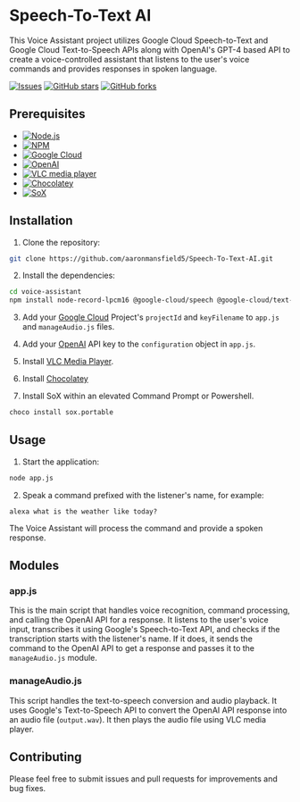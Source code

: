 # Speech-To-Text AI

This Voice Assistant project utilizes Google Cloud Speech-to-Text and Google Cloud Text-to-Speech APIs along with OpenAI's GPT-4 based API to create a voice-controlled assistant that listens to the user's voice commands and provides responses in spoken language.

<a href="https://github.com/aaronmansfield5/Speech-To-Text-AI/issues">![Issues](https://img.shields.io/github/issues/aaronmansfield5/Speech-To-Text-AI)</a>
<a href="https://github.com/aaronmansfield5/Speech-To-Text-AI/stargazers">![GitHub stars](https://img.shields.io/github/stars/aaronmansfield5/Speech-To-Text-AI)</a>
<a href="https://github.com/aaronmansfield5/Speech-To-Text-AI/forks">![GitHub forks](https://img.shields.io/github/forks/aaronmansfield5/Speech-To-Text-AI)</a>

## Prerequisites

- <a href="https://nodejs.org/en">![Node.js](https://img.shields.io/badge/Node.js-43853D?style=flat&logo=node.js&logoColor=white)</a>
- <a href="https://www.npmjs.com/">![NPM](https://img.shields.io/badge/npm-CB3837?style=flat&logo=npm&logoColor=white)</a>
- <a href="https://console.cloud.google.com/">![Google Cloud](https://img.shields.io/badge/Google_Cloud-4285F4?style=flat&logo=google-cloud&logoColor=white)</a>
- <a href="https://platform.openai.com/">![OpenAI](https://img.shields.io/badge/OpenAI-412991?style=flat&logo=openai&logoColor=white)</a>
- <a href="https://www.videolan.org/">![VLC media player](https://img.shields.io/badge/VLC_media_player-CB3837?style=flat&logo=vlcmediaplayer&logoColor=white)</a>
- <a href="https://chocolatey.org/install">![Chocolatey](https://img.shields.io/badge/Chocolatey-80B5E3?style=flat&logo=chocolatey&logoColor=white)</a>
- <a href="https://sourceforge.net/projects/sox/files/sox/">![SoX](https://img.shields.io/badge/SoX-FF6600?style=flat&logo=sourceforge&logoColor=white)</a>

## Installation

1. Clone the repository:

```bash
git clone https://github.com/aaronmansfield5/Speech-To-Text-AI.git
```

2. Install the dependencies:

```bash
cd voice-assistant
npm install node-record-lpcm16 @google-cloud/speech @google-cloud/text-to-speech openai shelljs
```

3. Add your [Google Cloud](https://console.cloud.google.com/) Project's `projectId` and `keyFilename` to `app.js` and `manageAudio.js` files.

4. Add your [OpenAI](https://platform.openai.com/) API key to the `configuration` object in `app.js`.

5. Install [VLC Media Player](https://www.videolan.org/).

6. Install [Chocolatey](https://chocolatey.org/install)

6. Install SoX within an elevated Command Prompt or Powershell.

```bash
choco install sox.portable
```

## Usage

1. Start the application:

```bash
node app.js
```

2. Speak a command prefixed with the listener's name, for example:

```
alexa what is the weather like today?
```

The Voice Assistant will process the command and provide a spoken response.

## Modules

### app.js

This is the main script that handles voice recognition, command processing, and calling the OpenAI API for a response. It listens to the user's voice input, transcribes it using Google's Speech-to-Text API, and checks if the transcription starts with the listener's name. If it does, it sends the command to the OpenAI API to get a response and passes it to the `manageAudio.js` module.

### manageAudio.js

This script handles the text-to-speech conversion and audio playback. It uses Google's Text-to-Speech API to convert the OpenAI API response into an audio file (`output.wav`). It then plays the audio file using VLC media player.

## Contributing

Please feel free to submit issues and pull requests for improvements and bug fixes.
